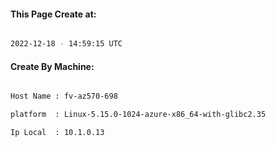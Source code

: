 
   
#### This Page Create at:

```bash

2022-12-18 - 14:59:15 UTC

```

#### Create By Machine:

```bash

Host Name : fv-az570-698

platform  : Linux-5.15.0-1024-azure-x86_64-with-glibc2.35

Ip Local  : 10.1.0.13

```

